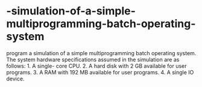 # -simulation-of-a-simple-multiprogramming-batch-operating-system
 program a simulation of a simple multiprogramming batch operating system. The system hardware specifications assumed in the simulation are as follows: 1. A single- core CPU. 2. A hard disk with 2 GB available for user programs. 3. A RAM with 192 MB available for user programs. 4. A single IO device.
